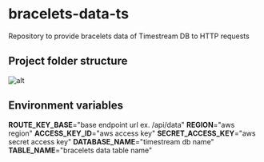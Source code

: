 # bracelets-data-ts
Repository to provide bracelets data of Timestream DB to HTTP requests

## Project folder structure
![alt](https://)

## Environment variables
**ROUTE_KEY_BASE**="base endpoint url ex. /api/data"
**REGION**="aws region"
**ACCESS_KEY_ID**="aws access key"
**SECRET_ACCESS_KEY**="aws secret access key"
**DATABASE_NAME**="timestream db name"
**TABLE_NAME**="bracelets data table name"
